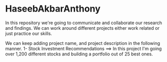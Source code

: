 # HaseebAkbarAnthony
In this repository we're going to communicate and collaborate our research and findings. We can work around different projects either work related or just practice our skills. 


We can keep adding project name, and project description in the following manner.
1- Stock Investment Recommendations ==> In this project I'm going over 1,200 different stocks and building a portfolio out of 25 best ones. 
